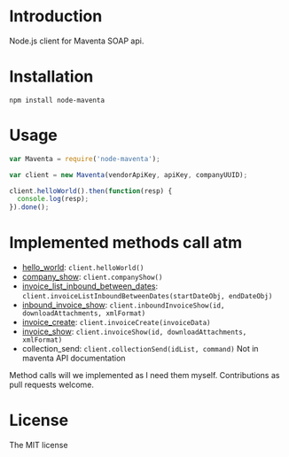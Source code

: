 Introduction
============

Node.js client for Maventa SOAP api.


Installation
============

`npm install node-maventa`

Usage
=====

```js
var Maventa = require('node-maventa');

var client = new Maventa(vendorApiKey, apiKey, companyUUID);

client.helloWorld().then(function(resp) {
  console.log(resp);
}).done();
```

Implemented methods call atm
============================

 * [hello_world](http://maventa.com/verkkolaskutus/maventa-api/api-versions/api-v1-1-documentation/#op.id0x1a1f1c30): `client.helloWorld()`
 * [company_show](http://maventa.com/verkkolaskutus/maventa-api/api-versions/api-v1-1-documentation/#op.id0x1ee3aa50): `client.companyShow()`
 * [invoice_list_inbound_between_dates](http://maventa.com/verkkolaskutus/maventa-api/api-versions/api-v1-1-documentation/#op.id0x1a1f5a50): `client.invoiceListInboundBetweenDates(startDateObj, endDateObj)`
 * [inbound_invoice_show](http://maventa.com/verkkolaskutus/maventa-api/api-versions/api-v1-1-documentation/#op.id0x1ee66570): `client.inboundInvoiceShow(id, downloadAttachments, xmlFormat)`
 * [invoice_create](http://maventa.com/verkkolaskutus/maventa-api/api-versions/api-v1-1-documentation/#op.id0x14f96a20): `client.invoiceCreate(invoiceData)`
 * [invoice_show](http://maventa.com/verkkolaskutus/maventa-api/api-versions/api-v1-1-documentation/#op.id0x1e484150): `client.invoiceShow(id, downloadAttachments, xmlFormat)`
 * collection_send: `client.collectionSend(idList, command)` Not in maventa API documentation


Method calls will we implemented as I need them myself. Contributions as pull requests welcome.

License
=======

The MIT license
